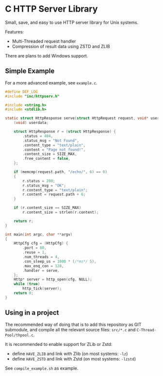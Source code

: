 # C HTTP Server Library
Small, save, and easy to use HTTP server library for Unix systems.

Features:
- Multi-Threaded request handler
- Compression of result data using ZSTD and ZLIB

There are plans to add Windows support.

## Simple Example 
For a more advanced example, see `example.c`.

```c 
#define DEF_LOG
#include "inc/httpserv.h"

#include <string.h>
#include <stdlib.h>

static struct HttpResponse serve(struct HttpRequest request, void* userdata) {
    (void) userdata;

    struct HttpResponse r = (struct HttpResponse) {
        .status = 404,
        .status_msg = "Not Found",
        .content_type = "text/plain",
        .content = "Page not found!",
        .content_size = SIZE_MAX,
        .free_content = false,
    };

    if (memcmp(request.path, "/echo/", 6) == 0)
    {
        r.status = 200;
        r.status_msg = "OK";
        r.content_type = "text/plain";
        r.content = request.path + 6;
    }

    if (r.content_size == SIZE_MAX)
        r.content_size = strlen(r.content);

    return r;
}

int main(int argc, char **argv)
{
    HttpCfg cfg = (HttpCfg) {
        .port = 80,
        .reuse = 1,
        .num_threads = 4,
        .con_sleep_us = 1000 * (/*ms*/ 5),
        .max_enq_con = 128,
        .handler = serve,
    };
    Http* server = http_open(cfg, NULL);
    while (true)
        http_tick(server);
	return 0;
}
```

## Using in a project
The recommended way of doing that is to add this repository as GIT submodule,
and compile all the relevant source files: `src/*.c` and `C-Thread-Pool/thpool.c`.

It is recommended to enable support for ZLib or Zstd:
- define `HAVE_ZLIB` and link with Zlib (on most systems: `-lz`)
- define `HAVE_ZSTD` and link with Zstd (on most systems: `-lzstd`)

See `compile_example.sh` as example.

